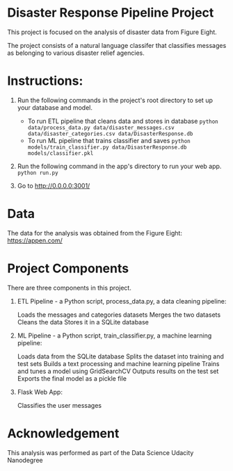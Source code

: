 # Disaster Response Pipeline Project

This project is focused on the analysis of disaster data from Figure Eight. 

The project consists of a natural language classifer that classifies messages as belonging to various disaster relief agencies.

# Instructions:
1. Run the following commands in the project's root directory to set up your database and model.

    - To run ETL pipeline that cleans data and stores in database
        `python data/process_data.py data/disaster_messages.csv data/disaster_categories.csv data/DisasterResponse.db`
    - To run ML pipeline that trains classifier and saves
        `python models/train_classifier.py data/DisasterResponse.db models/classifier.pkl`

2. Run the following command in the app's directory to run your web app.
    `python run.py`

3. Go to http://0.0.0.0:3001/
 
# Data
The data for the analysis was obtained from the Figure Eight: https://appen.com/

# Project Components

There are three components in this project.
1. ETL Pipeline - a Python script, process_data.py, a data cleaning pipeline:

    Loads the messages and categories datasets
    Merges the two datasets
    Cleans the data
    Stores it in a SQLite database

2. ML Pipeline - a Python script, train_classifier.py, a machine learning pipeline:

    Loads data from the SQLite database
    Splits the dataset into training and test sets
    Builds a text processing and machine learning pipeline
    Trains and tunes a model using GridSearchCV
    Outputs results on the test set
    Exports the final model as a pickle file

3. Flask Web App:

    Classifies the user messages


# Acknowledgement
This analysis was performed as part of the Data Science Udacity Nanodegree
